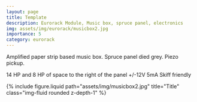 ```yaml
---
layout: page
title: Template
description: Eurorack Module, Music box, spruce panel, electronics
img: assets/img/eurorack/musicbox2.jpg
importance: 5
category: eurorack
---
```


Amplified paper strip based music box. Spruce panel died grey. Piezo pickup.

14 HP and 8 HP of space to the right of the panel
+/-12V 5mA
Skiff friendly



<div class="row">
    <div class="col-sm mt-3 mt-md-0">
        {% include figure.liquid path="assets/img/musicbox2.jpg" title="Title" class="img-fluid rounded z-depth-1" %}
    </div>
</div>
<div class="caption">

</div>



